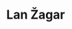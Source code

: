---
SICRIS: 15295
draft: false
fixName: lan_žagar
lab: Bioinformatics Laboratory
labPos: Laboratory Member
location: R3.20 - Laboratorij LB
mailInfo: lan.zagar@fri.uni-lj.si
officeHours: null
profName: Assist. Lan Žagar, PhD
profTitle: Researcher
telephoneInfo: null
title: Lan Žagar
---